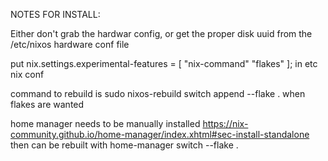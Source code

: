 NOTES FOR INSTALL:

Either don't grab the hardwar config, or get the proper disk uuid from the /etc/nixos hardware conf file

put 
  nix.settings.experimental-features = [ "nix-command" "flakes" ];
in etc nix conf

command to rebuild is 
  sudo nixos-rebuild switch 
append
  --flake .
when flakes are wanted

home manager needs to be manually installed
  https://nix-community.github.io/home-manager/index.xhtml#sec-install-standalone
then can be rebuilt with 
  home-manager switch --flake .
